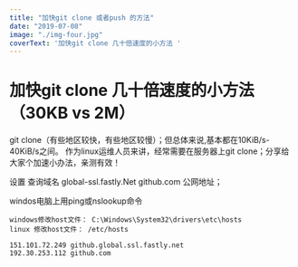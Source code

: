 ```yaml
---
title: "加快git clone 或者push 的方法"
date: "2019-07-08"
image: "./img-four.jpg"
coverText: '加快git clone 几十倍速度的小方法 '
---
```


# 加快git clone 几十倍速度的小方法 （30KB vs 2M）

git clone（有些地区较快，有些地区较慢）；但总体来说,基本都在10KiB/s-40KiB/s之间。
作为linux运维人员来讲，经常需要在服务器上git
clone；分享给大家个加速小办法，亲测有效！

设置
查询域名 global-ssl.fastly.Net github.com 公网地址；

windos电脑上用ping或nslookup命令


```
windows修改host文件： C:\Windows\System32\drivers\etc\hosts
linux 修改host文件： /etc/hosts

151.101.72.249 github.global.ssl.fastly.net
192.30.253.112 github.com
```

